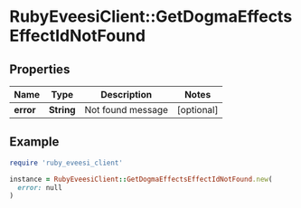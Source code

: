 # RubyEveesiClient::GetDogmaEffectsEffectIdNotFound

## Properties

| Name | Type | Description | Notes |
| ---- | ---- | ----------- | ----- |
| **error** | **String** | Not found message | [optional] |

## Example

```ruby
require 'ruby_eveesi_client'

instance = RubyEveesiClient::GetDogmaEffectsEffectIdNotFound.new(
  error: null
)
```

